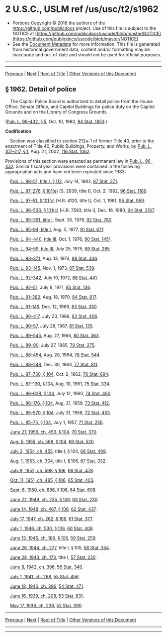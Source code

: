 ---
---

# 2 U.S.C., USLM ref /us/usc/t2/s1962

* Portions Copyright © 2016 the authors of the https://github.com/publicdocs project.
  Use of this file is subject to the NOTICE at [https://github.com/publicdocs/uscode/blob/master/NOTICE](https://github.com/publicdocs/uscode/blob/master/NOTICE)
* See the [Document Metadata](././../../../../..//README.md) for more information.
  This file is generated from historical government data; content and/or formatting may be inaccurate and out-of-date and should not be used for official purposes.

----------
----------

[Previous](./../../../../..//us/usc/t2/ch29/schII/m__us_usc_t2_s1961.md) | [Next](./../../../../..//us/usc/t2/ch29/schII/m__us_usc_t2_s1963.md) | [Root of Title](./../../../../../) | [Other Versions of this Document](https://publicdocs.github.io/go/links?ns=uslm&ref=%2Fus%2Fusc%2Ft2%2Fs1962)

## § 1962. Detail of police

    The Capitol Police Board is authorized to detail police from the House Office, Senate Office, and Capitol Buildings for police duty on the Capitol Grounds and on the Library of Congress Grounds.

([Pub. L. 96–432, § 5][/us/pl/96/432/s5], Oct. 10, 1980, [94 Stat. 1853][/us/stat/94/1853].)

 __Codification__ 

    Section was classified to section 212a–1 of former Title 40, prior to the enactment of Title 40, Public Buildings, Property, and Works, by [Pub. L. 107–217, § 1][/us/pl/107/217/s1], Aug. 21, 2002, [116 Stat. 1062][/us/stat/116/1062].

Provisions of this section were enacted as permanent law in [Pub. L. 96–432][/us/pl/96/432]. Similar fiscal year provisions were contained in the following appropriation acts and have not been repeated since 1983:

    [Pub. L. 98–51, title I, § 112][/us/pl/98/51/s112], July 14, 1983, [97 Stat. 271][/us/stat/97/271].

    [Pub. L. 97–276, § 101(e)][/us/pl/97/276/s101/e] \[S. 2939, title I\], Oct. 2, 1982, [96 Stat. 1189][/us/stat/96/1189].

    [Pub. L. 97–51, § 101(c)][/us/pl/97/51/s101/c] \[H.R. 4120, title I\], Oct. 1, 1981, [95 Stat. 959][/us/stat/95/959].

    [Pub. L. 96–536, § 101(c)][/us/pl/96/536/s101/c] \[H.R. 7593, title I\], Dec. 16, 1980, [94 Stat. 3167][/us/stat/94/3167].

    [Pub. L. 95–391, title I][/us/pl/95/391], Sept. 30, 1978, [92 Stat. 780][/us/stat/92/780].

    [Pub. L. 95–94, title I][/us/pl/95/94], Aug. 5, 1977, [91 Stat. 671][/us/stat/91/671].

    [Pub. L. 94–440, title III][/us/pl/94/440], Oct. 1, 1976, [90 Stat. 1451][/us/stat/90/1451].

    [Pub. L. 94–59, title III][/us/pl/94/59], July 25, 1975, [89 Stat. 285][/us/stat/89/285].

    [Pub. L. 93–371][/us/pl/93/371], Aug. 13, 1974, [88 Stat. 436][/us/stat/88/436].

    [Pub. L. 93–145][/us/pl/93/145], Nov. 1, 1973, [87 Stat. 539][/us/stat/87/539].

    [Pub. L. 92–342][/us/pl/92/342], July 10, 1972, [86 Stat. 441][/us/stat/86/441].

    [Pub. L. 92–51][/us/pl/92/51], July 9, 1971, [85 Stat. 136][/us/stat/85/136].

    [Pub. L. 91–382][/us/pl/91/382], Aug. 18, 1970, [84 Stat. 817][/us/stat/84/817].

    [Pub. L. 91–145][/us/pl/91/145], Dec. 12, 1969, [83 Stat. 350][/us/stat/83/350].

    [Pub. L. 90–417][/us/pl/90/417], July 23, 1968, [82 Stat. 406][/us/stat/82/406].

    [Pub. L. 90–57][/us/pl/90/57], July 28, 1967, [81 Stat. 135][/us/stat/81/135].

    [Pub. L. 89–545][/us/pl/89/545], Aug. 27, 1966, [80 Stat. 363][/us/stat/80/363].

    [Pub. L. 89–90][/us/pl/89/90], July 27, 1965, [79 Stat. 275][/us/stat/79/275].

    [Pub. L. 88–454][/us/pl/88/454], Aug. 20, 1964, [78 Stat. 544][/us/stat/78/544].

    [Pub. L. 88–248][/us/pl/88/248], Dec. 30, 1963, [77 Stat. 811][/us/stat/77/811].

    [Pub. L. 87–730, § 104][/us/pl/87/730/s104], Oct. 2, 1962, [76 Stat. 694][/us/stat/76/694].

    [Pub. L. 87–130, § 104][/us/pl/87/130/s104], Aug. 10, 1961, [75 Stat. 334][/us/stat/75/334].

    [Pub. L. 86–628, § 104][/us/pl/86/628/s104], July 12, 1960, [74 Stat. 460][/us/stat/74/460].

    [Pub. L. 86–176, § 104][/us/pl/86/176/s104], Aug. 21, 1959, [73 Stat. 412][/us/stat/73/412].

    [Pub. L. 85–570, § 104][/us/pl/85/570/s104], July 31, 1958, [72 Stat. 453][/us/stat/72/453].

    [Pub. L. 85–75, § 104][/us/pl/85/75/s104], July 1, 1957, [71 Stat. 256][/us/stat/71/256].

    [June 27, 1956, ch. 453, § 104][/us/act/1956-06-27/ch453/s104], [70 Stat. 370][/us/stat/70/370].

    [Aug. 5, 1955, ch. 568, § 104][/us/act/1955-08-05/ch568/s104], [69 Stat. 520][/us/stat/69/520].

    [July 2, 1954, ch. 455][/us/act/1954-07-02/ch455], title I, § 104, [68 Stat. 409][/us/stat/68/409].

    [Aug. 1, 1953, ch. 304][/us/act/1953-08-01/ch304], title I, § 106, [67 Stat. 332][/us/stat/67/332].

    [July 9, 1952, ch. 598, § 106][/us/act/1952-07-09/ch598/s106], [66 Stat. 478][/us/stat/66/478].

    [Oct. 11, 1951, ch. 485, § 106][/us/act/1951-10-11/ch485/s106], [65 Stat. 403][/us/stat/65/403].

    [Sept. 6, 1950, ch. 896, § 106][/us/act/1950-09-06/ch896/s106], [64 Stat. 608][/us/stat/64/608].

    [June 22, 1949, ch. 235, § 106][/us/act/1949-06-22/ch235/s106], [63 Stat. 230][/us/stat/63/230].

    [June 14, 1948, ch. 467, § 106][/us/act/1948-06-14/ch467/s106], [62 Stat. 437][/us/stat/62/437].

    [July 17, 1947, ch. 262, § 106][/us/act/1947-07-17/ch262/s106], [61 Stat. 377][/us/stat/61/377].

    [July 1, 1946, ch. 530, § 106][/us/act/1946-07-01/ch530/s106], [60 Stat. 408][/us/stat/60/408].

    [June 13, 1945, ch. 189, § 106][/us/act/1945-06-13/ch189/s106], [59 Stat. 259][/us/stat/59/259].

    [June 26, 1944, ch. 277][/us/act/1944-06-26/ch277], title I, § 105, [58 Stat. 354][/us/stat/58/354].

    [June 28, 1943, ch. 173][/us/act/1943-06-28/ch173], title I, [57 Stat. 230][/us/stat/57/230].

    [June 8, 1942, ch. 396][/us/act/1942-06-08/ch396], [56 Stat. 340][/us/stat/56/340].

    [July 1, 1941, ch. 268][/us/act/1941-07-01/ch268], [55 Stat. 456][/us/stat/55/456].

    [June 18, 1940, ch. 396][/us/act/1940-06-18/ch396], [54 Stat. 471][/us/stat/54/471].

    [June 16, 1939, ch. 208][/us/act/1939-06-16/ch208], [53 Stat. 831][/us/stat/53/831].

    [May 17, 1938, ch. 236][/us/act/1938-05-17/ch236], [52 Stat. 390][/us/stat/52/390].

----------

[Previous](./../../../../..//us/usc/t2/ch29/schII/m__us_usc_t2_s1961.md) | [Next](./../../../../..//us/usc/t2/ch29/schII/m__us_usc_t2_s1963.md) | [Root of Title](./../../../../../) | [Other Versions of this Document](https://publicdocs.github.io/go/links?ns=uslm&ref=%2Fus%2Fusc%2Ft2%2Fs1962)

----------
----------

[/us/pl/96/432/s5]: https://publicdocs.github.io/go/links?ns=uslm&ref=%2Fus%2Fpl%2F96%2F432%2Fs5
[/us/stat/94/1853]: https://publicdocs.github.io/go/links?ns=uslm&ref=%2Fus%2Fstat%2F94%2F1853
[/us/pl/107/217/s1]: https://publicdocs.github.io/go/links?ns=uslm&ref=%2Fus%2Fpl%2F107%2F217%2Fs1
[/us/stat/116/1062]: https://publicdocs.github.io/go/links?ns=uslm&ref=%2Fus%2Fstat%2F116%2F1062
[/us/pl/96/432]: https://publicdocs.github.io/go/links?ns=uslm&ref=%2Fus%2Fpl%2F96%2F432
[/us/pl/98/51/s112]: https://publicdocs.github.io/go/links?ns=uslm&ref=%2Fus%2Fpl%2F98%2F51%2Fs112
[/us/stat/97/271]: https://publicdocs.github.io/go/links?ns=uslm&ref=%2Fus%2Fstat%2F97%2F271
[/us/pl/97/276/s101/e]: https://publicdocs.github.io/go/links?ns=uslm&ref=%2Fus%2Fpl%2F97%2F276%2Fs101%2Fe
[/us/stat/96/1189]: https://publicdocs.github.io/go/links?ns=uslm&ref=%2Fus%2Fstat%2F96%2F1189
[/us/pl/97/51/s101/c]: https://publicdocs.github.io/go/links?ns=uslm&ref=%2Fus%2Fpl%2F97%2F51%2Fs101%2Fc
[/us/stat/95/959]: https://publicdocs.github.io/go/links?ns=uslm&ref=%2Fus%2Fstat%2F95%2F959
[/us/pl/96/536/s101/c]: https://publicdocs.github.io/go/links?ns=uslm&ref=%2Fus%2Fpl%2F96%2F536%2Fs101%2Fc
[/us/stat/94/3167]: https://publicdocs.github.io/go/links?ns=uslm&ref=%2Fus%2Fstat%2F94%2F3167
[/us/pl/95/391]: https://publicdocs.github.io/go/links?ns=uslm&ref=%2Fus%2Fpl%2F95%2F391
[/us/stat/92/780]: https://publicdocs.github.io/go/links?ns=uslm&ref=%2Fus%2Fstat%2F92%2F780
[/us/pl/95/94]: https://publicdocs.github.io/go/links?ns=uslm&ref=%2Fus%2Fpl%2F95%2F94
[/us/stat/91/671]: https://publicdocs.github.io/go/links?ns=uslm&ref=%2Fus%2Fstat%2F91%2F671
[/us/pl/94/440]: https://publicdocs.github.io/go/links?ns=uslm&ref=%2Fus%2Fpl%2F94%2F440
[/us/stat/90/1451]: https://publicdocs.github.io/go/links?ns=uslm&ref=%2Fus%2Fstat%2F90%2F1451
[/us/pl/94/59]: https://publicdocs.github.io/go/links?ns=uslm&ref=%2Fus%2Fpl%2F94%2F59
[/us/stat/89/285]: https://publicdocs.github.io/go/links?ns=uslm&ref=%2Fus%2Fstat%2F89%2F285
[/us/pl/93/371]: https://publicdocs.github.io/go/links?ns=uslm&ref=%2Fus%2Fpl%2F93%2F371
[/us/stat/88/436]: https://publicdocs.github.io/go/links?ns=uslm&ref=%2Fus%2Fstat%2F88%2F436
[/us/pl/93/145]: https://publicdocs.github.io/go/links?ns=uslm&ref=%2Fus%2Fpl%2F93%2F145
[/us/stat/87/539]: https://publicdocs.github.io/go/links?ns=uslm&ref=%2Fus%2Fstat%2F87%2F539
[/us/pl/92/342]: https://publicdocs.github.io/go/links?ns=uslm&ref=%2Fus%2Fpl%2F92%2F342
[/us/stat/86/441]: https://publicdocs.github.io/go/links?ns=uslm&ref=%2Fus%2Fstat%2F86%2F441
[/us/pl/92/51]: https://publicdocs.github.io/go/links?ns=uslm&ref=%2Fus%2Fpl%2F92%2F51
[/us/stat/85/136]: https://publicdocs.github.io/go/links?ns=uslm&ref=%2Fus%2Fstat%2F85%2F136
[/us/pl/91/382]: https://publicdocs.github.io/go/links?ns=uslm&ref=%2Fus%2Fpl%2F91%2F382
[/us/stat/84/817]: https://publicdocs.github.io/go/links?ns=uslm&ref=%2Fus%2Fstat%2F84%2F817
[/us/pl/91/145]: https://publicdocs.github.io/go/links?ns=uslm&ref=%2Fus%2Fpl%2F91%2F145
[/us/stat/83/350]: https://publicdocs.github.io/go/links?ns=uslm&ref=%2Fus%2Fstat%2F83%2F350
[/us/pl/90/417]: https://publicdocs.github.io/go/links?ns=uslm&ref=%2Fus%2Fpl%2F90%2F417
[/us/stat/82/406]: https://publicdocs.github.io/go/links?ns=uslm&ref=%2Fus%2Fstat%2F82%2F406
[/us/pl/90/57]: https://publicdocs.github.io/go/links?ns=uslm&ref=%2Fus%2Fpl%2F90%2F57
[/us/stat/81/135]: https://publicdocs.github.io/go/links?ns=uslm&ref=%2Fus%2Fstat%2F81%2F135
[/us/pl/89/545]: https://publicdocs.github.io/go/links?ns=uslm&ref=%2Fus%2Fpl%2F89%2F545
[/us/stat/80/363]: https://publicdocs.github.io/go/links?ns=uslm&ref=%2Fus%2Fstat%2F80%2F363
[/us/pl/89/90]: https://publicdocs.github.io/go/links?ns=uslm&ref=%2Fus%2Fpl%2F89%2F90
[/us/stat/79/275]: https://publicdocs.github.io/go/links?ns=uslm&ref=%2Fus%2Fstat%2F79%2F275
[/us/pl/88/454]: https://publicdocs.github.io/go/links?ns=uslm&ref=%2Fus%2Fpl%2F88%2F454
[/us/stat/78/544]: https://publicdocs.github.io/go/links?ns=uslm&ref=%2Fus%2Fstat%2F78%2F544
[/us/pl/88/248]: https://publicdocs.github.io/go/links?ns=uslm&ref=%2Fus%2Fpl%2F88%2F248
[/us/stat/77/811]: https://publicdocs.github.io/go/links?ns=uslm&ref=%2Fus%2Fstat%2F77%2F811
[/us/pl/87/730/s104]: https://publicdocs.github.io/go/links?ns=uslm&ref=%2Fus%2Fpl%2F87%2F730%2Fs104
[/us/stat/76/694]: https://publicdocs.github.io/go/links?ns=uslm&ref=%2Fus%2Fstat%2F76%2F694
[/us/pl/87/130/s104]: https://publicdocs.github.io/go/links?ns=uslm&ref=%2Fus%2Fpl%2F87%2F130%2Fs104
[/us/stat/75/334]: https://publicdocs.github.io/go/links?ns=uslm&ref=%2Fus%2Fstat%2F75%2F334
[/us/pl/86/628/s104]: https://publicdocs.github.io/go/links?ns=uslm&ref=%2Fus%2Fpl%2F86%2F628%2Fs104
[/us/stat/74/460]: https://publicdocs.github.io/go/links?ns=uslm&ref=%2Fus%2Fstat%2F74%2F460
[/us/pl/86/176/s104]: https://publicdocs.github.io/go/links?ns=uslm&ref=%2Fus%2Fpl%2F86%2F176%2Fs104
[/us/stat/73/412]: https://publicdocs.github.io/go/links?ns=uslm&ref=%2Fus%2Fstat%2F73%2F412
[/us/pl/85/570/s104]: https://publicdocs.github.io/go/links?ns=uslm&ref=%2Fus%2Fpl%2F85%2F570%2Fs104
[/us/stat/72/453]: https://publicdocs.github.io/go/links?ns=uslm&ref=%2Fus%2Fstat%2F72%2F453
[/us/pl/85/75/s104]: https://publicdocs.github.io/go/links?ns=uslm&ref=%2Fus%2Fpl%2F85%2F75%2Fs104
[/us/stat/71/256]: https://publicdocs.github.io/go/links?ns=uslm&ref=%2Fus%2Fstat%2F71%2F256
[/us/act/1956-06-27/ch453/s104]: https://publicdocs.github.io/go/links?ns=uslm&ref=%2Fus%2Fact%2F1956-06-27%2Fch453%2Fs104
[/us/stat/70/370]: https://publicdocs.github.io/go/links?ns=uslm&ref=%2Fus%2Fstat%2F70%2F370
[/us/act/1955-08-05/ch568/s104]: https://publicdocs.github.io/go/links?ns=uslm&ref=%2Fus%2Fact%2F1955-08-05%2Fch568%2Fs104
[/us/stat/69/520]: https://publicdocs.github.io/go/links?ns=uslm&ref=%2Fus%2Fstat%2F69%2F520
[/us/act/1954-07-02/ch455]: https://publicdocs.github.io/go/links?ns=uslm&ref=%2Fus%2Fact%2F1954-07-02%2Fch455
[/us/stat/68/409]: https://publicdocs.github.io/go/links?ns=uslm&ref=%2Fus%2Fstat%2F68%2F409
[/us/act/1953-08-01/ch304]: https://publicdocs.github.io/go/links?ns=uslm&ref=%2Fus%2Fact%2F1953-08-01%2Fch304
[/us/stat/67/332]: https://publicdocs.github.io/go/links?ns=uslm&ref=%2Fus%2Fstat%2F67%2F332
[/us/act/1952-07-09/ch598/s106]: https://publicdocs.github.io/go/links?ns=uslm&ref=%2Fus%2Fact%2F1952-07-09%2Fch598%2Fs106
[/us/stat/66/478]: https://publicdocs.github.io/go/links?ns=uslm&ref=%2Fus%2Fstat%2F66%2F478
[/us/act/1951-10-11/ch485/s106]: https://publicdocs.github.io/go/links?ns=uslm&ref=%2Fus%2Fact%2F1951-10-11%2Fch485%2Fs106
[/us/stat/65/403]: https://publicdocs.github.io/go/links?ns=uslm&ref=%2Fus%2Fstat%2F65%2F403
[/us/act/1950-09-06/ch896/s106]: https://publicdocs.github.io/go/links?ns=uslm&ref=%2Fus%2Fact%2F1950-09-06%2Fch896%2Fs106
[/us/stat/64/608]: https://publicdocs.github.io/go/links?ns=uslm&ref=%2Fus%2Fstat%2F64%2F608
[/us/act/1949-06-22/ch235/s106]: https://publicdocs.github.io/go/links?ns=uslm&ref=%2Fus%2Fact%2F1949-06-22%2Fch235%2Fs106
[/us/stat/63/230]: https://publicdocs.github.io/go/links?ns=uslm&ref=%2Fus%2Fstat%2F63%2F230
[/us/act/1948-06-14/ch467/s106]: https://publicdocs.github.io/go/links?ns=uslm&ref=%2Fus%2Fact%2F1948-06-14%2Fch467%2Fs106
[/us/stat/62/437]: https://publicdocs.github.io/go/links?ns=uslm&ref=%2Fus%2Fstat%2F62%2F437
[/us/act/1947-07-17/ch262/s106]: https://publicdocs.github.io/go/links?ns=uslm&ref=%2Fus%2Fact%2F1947-07-17%2Fch262%2Fs106
[/us/stat/61/377]: https://publicdocs.github.io/go/links?ns=uslm&ref=%2Fus%2Fstat%2F61%2F377
[/us/act/1946-07-01/ch530/s106]: https://publicdocs.github.io/go/links?ns=uslm&ref=%2Fus%2Fact%2F1946-07-01%2Fch530%2Fs106
[/us/stat/60/408]: https://publicdocs.github.io/go/links?ns=uslm&ref=%2Fus%2Fstat%2F60%2F408
[/us/act/1945-06-13/ch189/s106]: https://publicdocs.github.io/go/links?ns=uslm&ref=%2Fus%2Fact%2F1945-06-13%2Fch189%2Fs106
[/us/stat/59/259]: https://publicdocs.github.io/go/links?ns=uslm&ref=%2Fus%2Fstat%2F59%2F259
[/us/act/1944-06-26/ch277]: https://publicdocs.github.io/go/links?ns=uslm&ref=%2Fus%2Fact%2F1944-06-26%2Fch277
[/us/stat/58/354]: https://publicdocs.github.io/go/links?ns=uslm&ref=%2Fus%2Fstat%2F58%2F354
[/us/act/1943-06-28/ch173]: https://publicdocs.github.io/go/links?ns=uslm&ref=%2Fus%2Fact%2F1943-06-28%2Fch173
[/us/stat/57/230]: https://publicdocs.github.io/go/links?ns=uslm&ref=%2Fus%2Fstat%2F57%2F230
[/us/act/1942-06-08/ch396]: https://publicdocs.github.io/go/links?ns=uslm&ref=%2Fus%2Fact%2F1942-06-08%2Fch396
[/us/stat/56/340]: https://publicdocs.github.io/go/links?ns=uslm&ref=%2Fus%2Fstat%2F56%2F340
[/us/act/1941-07-01/ch268]: https://publicdocs.github.io/go/links?ns=uslm&ref=%2Fus%2Fact%2F1941-07-01%2Fch268
[/us/stat/55/456]: https://publicdocs.github.io/go/links?ns=uslm&ref=%2Fus%2Fstat%2F55%2F456
[/us/act/1940-06-18/ch396]: https://publicdocs.github.io/go/links?ns=uslm&ref=%2Fus%2Fact%2F1940-06-18%2Fch396
[/us/stat/54/471]: https://publicdocs.github.io/go/links?ns=uslm&ref=%2Fus%2Fstat%2F54%2F471
[/us/act/1939-06-16/ch208]: https://publicdocs.github.io/go/links?ns=uslm&ref=%2Fus%2Fact%2F1939-06-16%2Fch208
[/us/stat/53/831]: https://publicdocs.github.io/go/links?ns=uslm&ref=%2Fus%2Fstat%2F53%2F831
[/us/act/1938-05-17/ch236]: https://publicdocs.github.io/go/links?ns=uslm&ref=%2Fus%2Fact%2F1938-05-17%2Fch236
[/us/stat/52/390]: https://publicdocs.github.io/go/links?ns=uslm&ref=%2Fus%2Fstat%2F52%2F390


